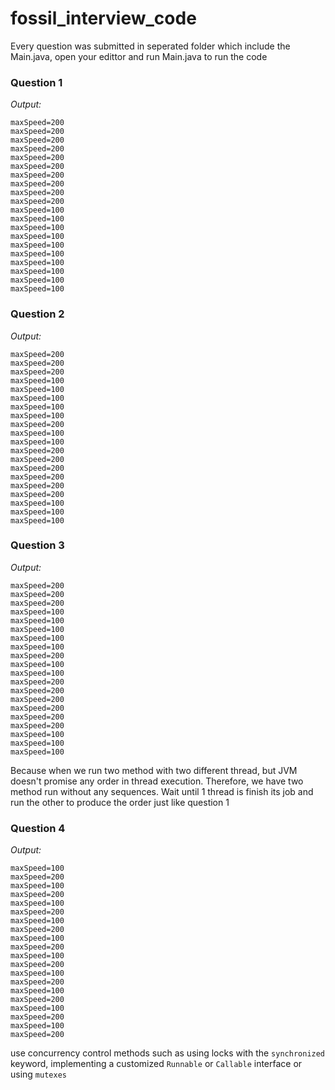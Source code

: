 # fossil_interview_code
Every question was submitted in seperated folder which include the Main.java, open your edittor and run Main.java to run the code
### Question 1

*Output:*
```
maxSpeed=200
maxSpeed=200
maxSpeed=200
maxSpeed=200
maxSpeed=200
maxSpeed=200
maxSpeed=200
maxSpeed=200
maxSpeed=200
maxSpeed=200
maxSpeed=100
maxSpeed=100
maxSpeed=100
maxSpeed=100
maxSpeed=100
maxSpeed=100
maxSpeed=100
maxSpeed=100
maxSpeed=100
maxSpeed=100
```

### Question 2

*Output:*
```
maxSpeed=200
maxSpeed=200
maxSpeed=200
maxSpeed=100
maxSpeed=100
maxSpeed=100
maxSpeed=100
maxSpeed=100
maxSpeed=200
maxSpeed=100
maxSpeed=100
maxSpeed=200
maxSpeed=200
maxSpeed=200
maxSpeed=200
maxSpeed=200
maxSpeed=200
maxSpeed=100
maxSpeed=100
maxSpeed=100
```
### Question 3

*Output:*
```
maxSpeed=200
maxSpeed=200
maxSpeed=200
maxSpeed=100
maxSpeed=100
maxSpeed=100
maxSpeed=100
maxSpeed=100
maxSpeed=200
maxSpeed=100
maxSpeed=100
maxSpeed=200
maxSpeed=200
maxSpeed=200
maxSpeed=200
maxSpeed=200
maxSpeed=200
maxSpeed=100
maxSpeed=100
maxSpeed=100
```
Because when we run two method with two different thread, but JVM doesn't promise any order in thread execution.
Therefore, we have two method run without any sequences. Wait until 1 thread is finish its job and run the other to produce the order just like question 1

### Question 4

*Output:*
```
maxSpeed=100
maxSpeed=200
maxSpeed=100
maxSpeed=200
maxSpeed=100
maxSpeed=200
maxSpeed=100
maxSpeed=200
maxSpeed=100
maxSpeed=200
maxSpeed=100
maxSpeed=200
maxSpeed=100
maxSpeed=200
maxSpeed=100
maxSpeed=200
maxSpeed=100
maxSpeed=200
maxSpeed=100
maxSpeed=200
```
use concurrency control methods such as using locks with the `synchronized` keyword, implementing a customized `Runnable` or `Callable` interface or using `mutexes`